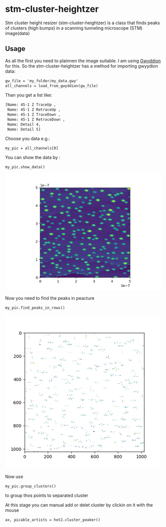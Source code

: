 # stm-cluster-heightzer
Stm cluster height resizer (stm-cluster-heightzer) is a class that finds peaks of clusters (high bumps) in a scanning tunneling microscope (STM) image(data)
## Usage
As all the first you need to plainnen the image suitable. I am using  <a href="http://gwyddion.net/">Gwyddion</a>  for this. So the stm-cluster-heightzer has a method for importing gwyydion data:

```
gw_file = 'my_folder/my_data.gwy'
all_channels = load_from_gwyddion(gw_file)
```
Than you get a list like:

```
[Name: 45-1 Z TraceUp ,
 Name: 45-1 Z RetraceUp ,
 Name: 45-1 Z TraceDown ,
 Name: 45-1 Z RetraceDown ,
 Name: Detail 4,
 Name: Detail 5]
```
Choose you data e.g.:

```
my_pic = all_channels[0]
```
You can show the data by :

```
my_pic.show_data()
```

![](example/pictures/stm-data.png)

Now you need to find the peaks in peacture

```
my_pic.find_peaks_in_rows()
```

![](example/pictures/finde-peaks_in_rows.png)

Now use 
```
my_pic.group_clusters()
```
to group thos points to separated cluster

At this stage you can manual add or delet cluster by clickin on it with the mouse

```
ax, picable_artists = hot2.cluster_peaker()
```
